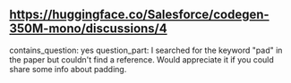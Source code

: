 ## https://huggingface.co/Salesforce/codegen-350M-mono/discussions/4

contains_question: yes
question_part: I searched for the keyword "pad" in the paper but couldn't find a reference. Would appreciate it if you could share some info about padding.